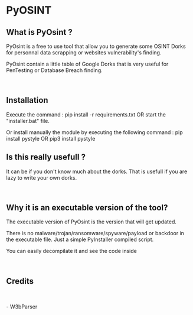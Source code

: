 # PyOSINT
<h2>What is PyOsint ?</h2>
<p>PyOsint is a free to use tool that allow you to generate some OSINT Dorks for personnal data scrapping or websites vulnerability's finding.</p>
<p>PyOsint contain a little table of Google Dorks that is very useful for PenTesting or Database Breach finding.</p>
<br>
<h2>Installation</h2>
<p>Execute the command : pip install -r requirements.txt OR start the "installer.bat" file.</p>
<p>Or install manually the module by executing the following command : pip install pystyle OR pip3 install pystyle</p>
<h2>Is this really usefull ?</h2>
<p>It can be if you don't know much about the dorks. That is usefull if you are lazy to write your own dorks.</p>
<br>
<h2>Why it is an executable version of the tool?</h2>
<p>The executable version of PyOsint is the version that will get updated.</p>
<p>There is no malware/trojan/ransomware/spyware/payload or backdoor in the executable file. Just a simple PyInstaller compiled script.</p>
<p>You can easily decompilate it and see the code inside</p>
<br>
<h2>Credits</h2>
<br>
<p> - W3bParser</p
